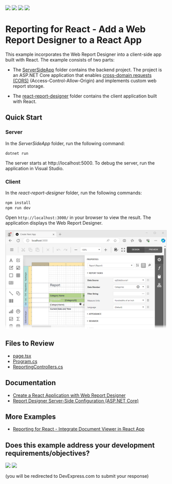 <!-- default badges list -->
![](https://img.shields.io/endpoint?url=https://codecentral.devexpress.com/api/v1/VersionRange/229729146/24.1.3%2B)
[![](https://img.shields.io/badge/Open_in_DevExpress_Support_Center-FF7200?style=flat-square&logo=DevExpress&logoColor=white)](https://supportcenter.devexpress.com/ticket/details/T848271)
[![](https://img.shields.io/badge/📖_How_to_use_DevExpress_Examples-e9f6fc?style=flat-square)](https://docs.devexpress.com/GeneralInformation/403183)
[![](https://img.shields.io/badge/💬_Leave_Feedback-feecdd?style=flat-square)](#does-this-example-address-your-development-requirementsobjectives)
<!-- default badges end -->
# Reporting for React - Add a Web Report Designer to a React App

This example incorporates the Web Report Designer into a client-side app built with React. The example consists of two parts:

- The [ServerSideApp](ServerSideApp) folder contains the backend project. The project is an ASP.NET Core application that enables [cross-domain requests (CORS)](https://developer.mozilla.org/en-US/docs/Web/HTTP/CORS) (Access-Control-Allow-Origin) and implements custom web report storage.


- The [react-report-designer](react-report-designer) folder contains the client application built with React.

## Quick Start

### Server

In the *ServerSideApp* folder, run the following command:


```
dotnet run
```

The server starts at http://localhost:5000. To debug the server, run the application in Visual Studio.

### Client

In the *react-report-designer* folder, run the following commands:

```
npm install
npm run dev
```

Open `http://localhost:3000/` in your browser to view the result. The application displays the Web Report Designer.


![Report Designer in JavaScript with React](Images/screenshot.png)

## Files to Review

- [page.tsx](react-report-designer/app/page.tsx)
- [Program.cs](ServerSideApp/ServerSideApp/Program.cs)
- [ReportingControllers.cs](ServerSideApp/ServerSideApp/Controllers/ReportingControllers.cs)

## Documentation

- [Create a React Application with Web Report Designer](https://docs.devexpress.com/XtraReports/119339)
- [Report Designer Server-Side Configuration (ASP.NET Core)](https://docs.devexpress.com/XtraReports/400196)

## More Examples

* [Reporting for React - Integrate Document Viewer in React App](https://github.com/DevExpress-Examples/reporting-react-integrate-web-document-viewer)
<!-- feedback -->
## Does this example address your development requirements/objectives?

[<img src="https://www.devexpress.com/support/examples/i/yes-button.svg"/>](https://www.devexpress.com/support/examples/survey.xml?utm_source=github&utm_campaign=reporting-react-integrate-end-user-designer&~~~was_helpful=yes) [<img src="https://www.devexpress.com/support/examples/i/no-button.svg"/>](https://www.devexpress.com/support/examples/survey.xml?utm_source=github&utm_campaign=reporting-react-integrate-end-user-designer&~~~was_helpful=no)

(you will be redirected to DevExpress.com to submit your response)
<!-- feedback end -->

